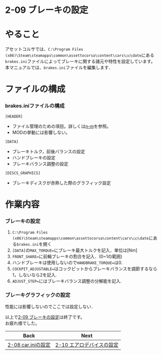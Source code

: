 # **2-09 ブレーキの設定**   
# やること
アセットコルサでは、`C:\Program Files (x86)\Steam\steamapps\common\assettocorsa\content\cars\○○\date`にある`brakes.ini`ファイルによってブレーキに関する諸元や特性を設定しています。  
本マニュアルでは、`brakes.ini`ファイルを編集します．


# ファイルの構成
### brakes.iniファイルの構成
`[HEADER]`  
  + ファイル管理のための項目。詳しくは[n-m]()を参照。  
  + MODの挙動には影響しない。


`[DATA]`  
  + ブレーキトルク，前後バランスの設定
  + ハンドブレーキの設定
  + ブレーキバランス調整の設定


`[DISCS_GRAPHICS]`
+ ブレーキディスクが赤熱した際のグラフィック設定


# 作業内容
### ブレーキの設定
1. `C:\Program Files (x86)\Steam\steamapps\common\assettocorsa\content\cars\○○\date`にある`brakes.ini`を開く　　
2. `[DATA]`の`MAX_TORQUE=`にブレーキ最大トルクを記入．単位は[Nm]
3. `FRONT_SHARE=`に前輪ブレーキの割合を記入．(0~1の範囲)
4. ハンドブレーキは使用しないので`HANDBRAKE_TORQUE=`は0.
5. `COCKPIT_ADJUSTABLE=`はコックピットからブレーキバランスを調節するなら1，しないなら2を記入.
6. `ADJUST_STEP=`にはブレーキバランス調整の分解能を記入.

### ブレーキグラフィックの設定
性能には影響しないのでここでは設定しない．



 




以上で[2-09 ブレーキの設定](https://github.com/JSAE-ARCHIVES/MOD-Tutorial/blob/main/2%E7%AB%A0%20%E8%BB%8A%E4%B8%A1%E8%AB%B8%E5%85%83%E3%81%AE%E8%A8%AD%E5%AE%9A/2-09%20%E3%83%96%E3%83%AC%E3%83%BC%E3%82%AD%E3%81%AE%E8%A8%AD%E5%AE%9A.md)は終了です。  
お疲れ様でした。  

| Back | Next |
|:---:|:---:|
| [2-08 car.iniの設定](https://github.com/JSAE-ARCHIVES/MOD-Tutorial/blob/main/2%E7%AB%A0%20%E8%BB%8A%E4%B8%A1%E8%AB%B8%E5%85%83%E3%81%AE%E8%A8%AD%E5%AE%9A/2-08%20car.ini%E3%81%AE%E8%A8%AD%E5%AE%9A.md) | [2-10 エアロデバイスの設定](https://github.com/JSAE-ARCHIVES/MOD-Tutorial/blob/main/2%E7%AB%A0%20%E8%BB%8A%E4%B8%A1%E8%AB%B8%E5%85%83%E3%81%AE%E8%A8%AD%E5%AE%9A/2-10%20%E3%82%A8%E3%82%A2%E3%83%AD%E3%83%87%E3%83%90%E3%82%A4%E3%82%B9%E3%81%AE%E8%A8%AD%E5%AE%9A.md) |


